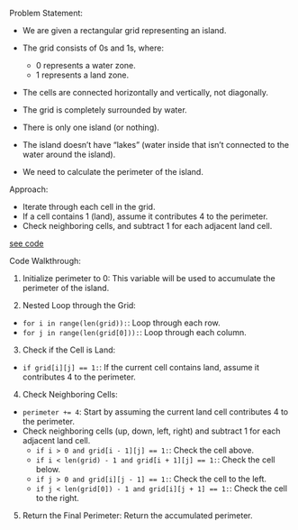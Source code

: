 Problem Statement:

- We are given a rectangular grid representing an island.

- The grid consists of 0s and 1s, where:
  - 0 represents a water zone.
  - 1 represents a land zone.

- The cells are connected horizontally and vertically, not diagonally.

- The grid is completely surrounded by water.

- There is only one island (or nothing).

- The island doesn’t have “lakes” (water inside that isn’t connected to the water around the island).

- We need to calculate the perimeter of the island.

Approach:

- Iterate through each cell in the grid.
- If a cell contains 1 (land), assume it contributes 4 to the perimeter.
- Check neighboring cells, and subtract 1 for each adjacent land cell.

[see code](../5-island_perimeter.py)

Code Walkthrough:

1. Initialize perimeter to 0: This variable will be used to accumulate the perimeter of the island.

2. Nested Loop through the Grid:

- `for i in range(len(grid)):`: Loop through each row.
- `for j in range(len(grid[0])):`: Loop through each column.

3. Check if the Cell is Land:

- `if grid[i][j] == 1:`: If the current cell contains land, assume it contributes 4 to the perimeter.

4. Check Neighboring Cells:

- `perimeter += 4`: Start by assuming the current land cell contributes 4 to the perimeter.
- Check neighboring cells (up, down, left, right) and subtract 1 for each adjacent land cell.
  - `if i > 0 and grid[i - 1][j] == 1:`: Check the cell above.
  - `if i < len(grid) - 1 and grid[i + 1][j] == 1:`: Check the cell below.
  - `if j > 0 and grid[i][j - 1] == 1:`: Check the cell to the left.
  - `if j < len(grid[0]) - 1 and grid[i][j + 1] == 1:`: Check the cell to the right.

5. Return the Final Perimeter: Return the accumulated perimeter.
